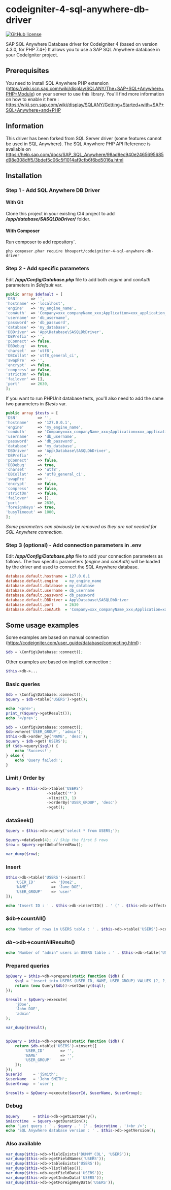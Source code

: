 # codeigniter-4-sql-anywhere-db-driver

[![GitHub license](https://img.shields.io/badge/licence-GPL-blue)](https://github.com/bhoupert/codeigniter-4-sql-anywhere-db-driver/blob/main/LICENSE)

SAP SQL Anywhere Database driver for CodeIgniter 4 (based on version 4.3.0, for PHP 7.4+)
It allows you to use a SAP SQL Anywhere database in your CodeIgniter project.

## Prerequisites ##

You need to install SQL Anywhere PHP extension (https://wiki.scn.sap.com/wiki/display/SQLANY/The+SAP+SQL+Anywhere+PHP+Module) on your server to use this library.
You'll find more information on how to enable it here :
https://wiki.scn.sap.com/wiki/display/SQLANY/Getting+Started+with+SAP+SQL+Anywhere+and+PHP

## Information ##
This driver has been forked from SQL Server driver (some features cannot be used in SQL Anywhere).
The SQL Anywhere PHP API Reference is available on https://help.sap.com/docs/SAP_SQL_Anywhere/98ad9ec940e2465695685d98e308dff5/3bdef5c06c5f1014af9cfb6f6bd5016a.html

## Installation

### Step 1 - Add SQL Anywhere DB Driver

#### With Git

Clone this project in your existing CI4 project to add **_/app/database/SASQLDbDriver/_** folder.

#### With Composer

Run composer to add repository`.
```
php composer.phar require bhoupert/codeigniter-4-sql-anywhere-db-driver
```

### Step 2 - Add specific parameters

Edit **_/app/Config/Database.php_** file to add both _engine_ and _conAuth_ parameters in _$default_ var.
```php
public array $default = [
'DSN'      => '',
'hostname' => 'localhost',
'engine'   => 'my_engine_name',
'conAuth'  => 'Company=xxx_companyName_xxx;Application=xxx_application_xxx;Signature=__signature_hash__',
'username' => 'db_username',
'password' => 'db_password',
'database' => 'my_database',
'DBDriver' => 'App\Database\SASQLDbDriver',
'DBPrefix' => '',
'pConnect' => false,
'DBDebug'  => true,
'charset'  => 'utf8',
'DBCollat' => 'utf8_general_ci',
'swapPre'  => '',
'encrypt'  => false,
'compress' => false,
'strictOn' => false,
'failover' => [],
'port'     => 2630,
];
```

If you want to run PHPUnit database tests, you'll also need to add the same two parameters in _$tests_ var.
```php
public array $tests = [
'DSN'         => '',
'hostname'    => '127.0.0.1',
'engine'      => 'my_engine_name',
'conAuth'     => 'Company=xxx_companyName_xxx;Application=xxx_application_xxx;Signature=__signature_hash__',
'username'    => 'db_username',
'password'    => 'db_password',
'database'    => 'my_database',
'DBDriver'    => 'App\Database\SASQLDbDriver',
'DBPrefix'    => '',
'pConnect'    => false,
'DBDebug'     => true,
'charset'     => 'utf8',
'DBCollat'    => 'utf8_general_ci',
'swapPre'     => '',
'encrypt'     => false,
'compress'    => false,
'strictOn'    => false,
'failover'    => [],
'port'        => 2630,
'foreignKeys' => true,
'busyTimeout' => 1000,
];
```

_Some parameters can obviously be removed as they are not needed for SQL Anywhere connection._

### Step 3 (optional) - Add connection parameters in .env

Edit **_/app/Config/Database.php_** file to add your connection parameters as follows. The two specific parameters (_engine_ and _conAuth_) will be loaded by the driver and used to connect the SQL Anywhere database.

```ini
database.default.hostname = 127.0.0.1
database.default.engine   = my_engine_name
database.default.database = my_database
database.default.username = db_username
database.default.password = db_password
database.default.DBDriver = App\Database\SASQLDbDriver
database.default.port     = 2630
database.default.conAuth  = 'Company=xxx_companyName_xxx;Application=xxx_application_xxx;Signature=__signature_hash__',
```


## Some usage examples ##

Some examples are based on manual connection (https://codeigniter.com/user_guide/database/connecting.html) :
```php
$db = \Config\Database::connect();
```

Other examples are based on implicit connection :
```php
$this->db->...
```

### Basic queries ###
```php
$db = \Config\Database::connect();
$query = $db->table('USERS')->get();

echo '<pre>';
print_r($query->getResult());
echo '</pre>';
```

```php
$db = \Config\Database::connect();
$db->where('USER_GROUP', 'admin');
$this->db->order_by('NAME', 'desc');
$query = $db->get('USERS');
if ($db->query($sql)) {
    echo 'Success!';
} else {
    echo 'Query failed!';
}
```

### Limit / Order by ###
```php
$query = $this->db->table('USERS')
                  ->select('*')
                  ->limit(3, 1)
                  ->orderBy('USER_GROUP', 'desc')
                  ->get();
```

### dataSeek() ###
```php
$query = $this->db->query('select * from USERS;');

$query->dataSeek(4); // Skip the first 5 rows
$row = $query->getUnbufferedRow();

var_dump($row);
```

### Insert ###
```php
$this->db->table('USERS')->insert([
    'USER_ID'       => 'jDoe2',
    'NAME'          => 'Jane DOE',
    'USER_GROUP'    => 'user'
]);

echo 'Insert ID : ' . $this->db->insertID() . ' (' . $this->db->affectedRows() .' affected row(s))';
```

### $db->countAll() ###
```php
echo 'Number of rows in USERS table : ' . $this->db->table('USERS')->countAll();
```

### $db->$db->countAllResults() ###
```php
echo 'Number of "admin" users in USERS table : ' . $this->db->table('USERS')->where('USER_GROUP', 'admin')->countAllResults();
```

### Prepared queries ###

```php
$pQuery = $this->db->prepare(static function ($db) {
    $sql = 'insert into USERS (USER_ID, NAME, USER_GROUP) VALUES (?, ?, ?)';
    return (new Query($db))->setQuery($sql);
});

$result = $pQuery->execute(
    'jDoe',
    'John DOE',
    'admin'
);

var_dump($result);


$pQuery = $this->db->prepare(static function ($db) {
    return $db->table('USERS')->insert([
        'USER_ID'       => '',
        'NAME'          => '',
        'USER_GROUP'    => ''
    ]);
});
$userId     = 'jSmith';
$userName   = 'John SMITH';
$userGroup  = 'user';

$results = $pQuery->execute($userId, $userName, $userGroup);
```

### Debug ###
```php
$query      = $this->db->getLastQuery();
$microtime  = $query->getDuration();
echo 'Last query : ' . $query . ' (' . $microtime . ')<br />';
echo 'SQL Anywhere database version : ' . $this->db->getVersion();
```

### Also available ###
```php
var_dump($this->db->fieldExists('DUMMY_COL', 'USERS'));
var_dump($this->db->getFieldNames('USERS'));
var_dump($this->db->tableExists('USERS'));
var_dump($this->db->listTables());
var_dump($this->db->getFieldData('USERS'));
var_dump($this->db->getIndexData('USERS'));
var_dump($this->db->getForeignKeyData('USERS'));
```
